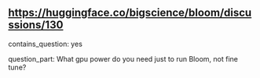 ## https://huggingface.co/bigscience/bloom/discussions/130

contains_question: yes

question_part: What gpu power do you need just to run Bloom, not fine tune? 